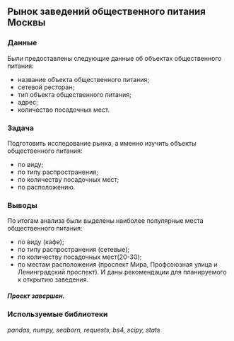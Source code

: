 ## Рынок заведений общественного питания Москвы

### Данные

Были предоставлены следующие данные об объектах общественного питания:

- название объекта общественного питания;
- сетевой ресторан;
- тип объекта общественного питания;
- адрес;
- количество посадочных мест.

### Задача

Подготовить исследование рынка, а именно изучить объекты общественного питания:
- по виду;
- по типу распространения;
- по количеству посадочных мест;
- по расположению.

### Выводы

По итогам анализа были выделены наиболее популярные места общественного питания:
- по виду (кафе);
- по типу распространения (сетевые);
- по количеству посадочных мест(20-30);
- по местам расположения (проспект Мира, Профсоюзная улица и Ленинградский проспект).
И даны рекомендации для планируемого к открытию заведения.

##### Проект завершен.

### Используемые библиотеки

*pandas, numpy, seaborn, requests, bs4, scipy, stats*


```python

```
